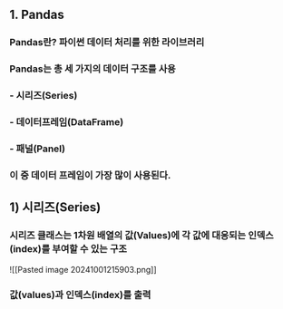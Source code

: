 ## 1. Pandas
### Pandas란? 파이썬 데이터 처리를 위한 라이브러리
### Pandas는 총 세 가지의 데이터 구조를 사용
### - 시리즈(Series)
### - 데이터프레임(DataFrame)
### - 패널(Panel)
### 이 중 데이터 프레임이 가장 많이 사용된다.

## 1) 시리즈(Series)
### 시리즈 클래스는 1차원 배열의 값(Values)에 각 값에 대응되는 인덱스(index)를 부여할 수 있는 구조

![[Pasted image 20241001215903.png]]
### 값(values)과 인덱스(index)를 출력

